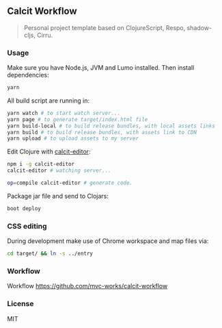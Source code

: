 
Calcit Workflow
----

> Personal project template based on ClojureScript, Respo, shadow-cljs, Cirru.

### Usage

Make sure you have Node.js, JVM and Lumo installed. Then install dependencies:

```bash
yarn
```

All build script are running in:

```bash
yarn watch # to start watch server...
yarn page # to generate target/index.html file
yarn build-local # to build release bundles, with local assets links
yarn build # to build release bundles, with assets link to CDN
yarn upload # to upload assets to my server
```

Edit Clojure with [calcit-editor](https://github.com/Cirru/calcit-editor):

```bash
npm i -g calcit-editor
calcit-editor # watching server...

op=compile calcit-editor # generate code.
```

Package jar file and send to Clojars:

```bash
boot deploy
```

### CSS editing

During development make use of Chrome workspace and map files via:

```bash
cd target/ && ln -s ../entry
```

### Workflow

Workflow https://github.com/mvc-works/calcit-workflow

### License

MIT
